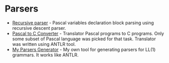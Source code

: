 # Parsers
 - [Recursive parser](https://github.com/akustareva/Parsers/tree/master/Recursive%20parser/src) - Pascal variables declaration block parsing using recursive descent parser.
 - [Pascal to C Converter](https://github.com/akustareva/Parsers/tree/master/Pascal%20to%20C%20Converter) - Translator Pascal programs to C programs. Only some subset  of Pascal language was picked for that task. Translator was written using ANTLR tool.
 - [My Parsers Generator](https://github.com/akustareva/Parsers/tree/master/My%20Parsers%20Generator) - My own tool for generating parsers for LL(1) grammars. It works like ANTLR.
